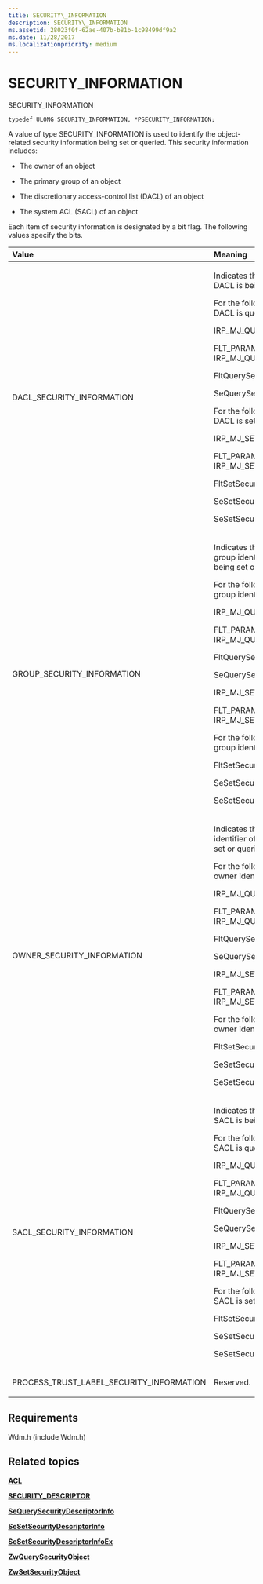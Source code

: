 ```yaml
---
title: SECURITY\_INFORMATION
description: SECURITY\_INFORMATION
ms.assetid: 28023f0f-62ae-407b-b81b-1c98499df9a2
ms.date: 11/28/2017
ms.localizationpriority: medium
---
```


# SECURITY\_INFORMATION


SECURITY\_INFORMATION

``` syntax
typedef ULONG SECURITY_INFORMATION, *PSECURITY_INFORMATION;
```




A value of type SECURITY\_INFORMATION is used to identify the object-related security information being set or queried. This security information includes:

-   The owner of an object

-   The primary group of an object

-   The discretionary access-control list (DACL) of an object

-   The system ACL (SACL) of an object

Each item of security information is designated by a bit flag. The following values specify the bits.

<table>
<colgroup>
<col width="33%" />
<col width="33%" />
<col width="33%" />
</colgroup>
<thead>
<tr class="header">
<th align="left">Value</th>
<th align="left">Meaning</th>
<th align="left">Access</th>
</tr>
</thead>
<tbody>
<tr class="odd">
<td align="left"><p>DACL_SECURITY_INFORMATION</p></td>
<td align="left"><p>Indicates that the object's DACL is being set or queried.</p>
<p>For the following items, the DACL is queried:</p>
<p>IRP_MJ_QUERY_SECURITY</p>
<p>FLT_PARAMETERS for IRP_MJ_QUERY_SECURITY</p>
<p>FltQuerySecurityObject</p>
<p>SeQuerySecurityDescriptorInfo</p>
<p>For the following items, the DACL is set:</p>
<p>IRP_MJ_SET_SECURITY</p>
<p>FLT_PARAMETERS for IRP_MJ_SET_SECURITY</p>
<p>FltSetSecurityObject</p>
<p>SeSetSecurityDescriptorInfo</p>
<p>SeSetSecurityDescriptorInfoEx</p></td>
<td align="left"><p>Requires READ_CONTROL access for:</p>
<p>IRP_MJ_QUERY_SECURITY</p>
<p>FLT_PARAMETERS for IRP_MJ_QUERY_SECURITY</p>
<p>FltQuerySecurityObject</p>
<p>SeQuerySecurityDescriptorInfo</p>
<p>Requires WRITE_DAC access for:</p>
<p>IRP_MJ_SET_SECURITY</p>
<p>FLT_PARAMETERS for IRP_MJ_SET_SECURITY</p>
<p>FltSetSecurityObject</p>
<p>SeSetSecurityDescriptorInfo</p>
<p>SeSetSecurityDescriptorInfoEx</p></td>
</tr>
<tr class="even">
<td align="left"><p>GROUP_SECURITY_INFORMATION</p></td>
<td align="left"><p>Indicates that the primary group identifier of the object is being set or queried.</p>
<p>For the following items, the group identifier is queried:</p>
<p>IRP_MJ_QUERY_SECURITY</p>
<p>FLT_PARAMETERS for IRP_MJ_QUERY_SECURITY</p>
<p>FltQuerySecurityObject</p>
<p>SeQuerySecurityDescriptorInfo</p>
<p>IRP_MJ_SET_SECURITY</p>
<p>FLT_PARAMETERS for IRP_MJ_SET_SECURITY</p>
<p>For the following items, the group identifier is set:</p>
<p>FltSetSecurityObject</p>
<p>SeSetSecurityDescriptorInfo</p>
<p>SeSetSecurityDescriptorInfoEx</p></td>
<td align="left"><p>Requires READ_CONTROL access for:</p>
<p>IRP_MJ_QUERY_SECURITY</p>
<p>FLT_PARAMETERS for IRP_MJ_QUERY_SECURITY</p>
<p>FltQuerySecurityObject</p>
<p>SeQuerySecurityDescriptorInfo</p>
<p>Requires WRITE_OWNER access for:</p>
<p>IRP_MJ_SET_SECURITY</p>
<p>FLT_PARAMETERS for IRP_MJ_SET_SECURITY</p>
<p>FltSetSecurityObject</p>
<p>SeSetSecurityDescriptorInfo</p>
<p>SeSetSecurityDescriptorInfoEx</p></td>
</tr>
<tr class="odd">
<td align="left"><p>OWNER_SECURITY_INFORMATION</p></td>
<td align="left"><p>Indicates that the owner identifier of the object is being set or queried.</p>
<p>For the following items, the owner identifier is queried:</p>
<p>IRP_MJ_QUERY_SECURITY</p>
<p>FLT_PARAMETERS for IRP_MJ_QUERY_SECURITY</p>
<p>FltQuerySecurityObject</p>
<p>SeQuerySecurityDescriptorInfo</p>
<p>IRP_MJ_SET_SECURITY</p>
<p>FLT_PARAMETERS for IRP_MJ_SET_SECURITY</p>
<p>For the following items, the owner identifier is set:</p>
<p>FltSetSecurityObject</p>
<p>SeSetSecurityDescriptorInfo</p>
<p>SeSetSecurityDescriptorInfoEx</p></td>
<td align="left"><p>Requires READ_CONTROL access for:</p>
<p>IRP_MJ_QUERY_SECURITY</p>
<p>FLT_PARAMETERS for IRP_MJ_QUERY_SECURITY</p>
<p>FltQuerySecurityObject</p>
<p>SeQuerySecurityDescriptorInfo</p>
<p>Requires WRITE_OWNER access for:</p>
<p>IRP_MJ_SET_SECURITY</p>
<p>FLT_PARAMETERS for IRP_MJ_SET_SECURITY</p>
<p>FltSetSecurityObject</p>
<p>SeSetSecurityDescriptorInfo</p>
<p>SeSetSecurityDescriptorInfoEx</p></td>
</tr>
<tr class="even">
<td align="left"><p>SACL_SECURITY_INFORMATION</p></td>
<td align="left"><p>Indicates that the object's SACL is being set or queried.</p>
<p>For the following items, the SACL is queried:</p>
<p>IRP_MJ_QUERY_SECURITY</p>
<p>FLT_PARAMETERS for IRP_MJ_QUERY_SECURITY</p>
<p>FltQuerySecurityObject</p>
<p>SeQuerySecurityDescriptorInfo</p>
<p>IRP_MJ_SET_SECURITY</p>
<p>FLT_PARAMETERS for IRP_MJ_SET_SECURITY</p>
<p>For the following items, the SACL is set:</p>
<p>FltSetSecurityObject</p>
<p>SeSetSecurityDescriptorInfo</p>
<p>SeSetSecurityDescriptorInfoEx</p></td>
<td align="left"><p>Requires ACCESS_SYSTEM_SECURITY access in all cases.</p></td>
</tr>
<tr class="odd">
<td align="left"><p>PROCESS_TRUST_LABEL_SECURITY_INFORMATION</p></td>
<td align="left"><p>Reserved.</p></td>
<td align="left"></td>
</tr>
</tbody>
</table>

 

## Requirements


Wdm.h (include Wdm.h)

## Related topics


[**ACL**](/windows-hardware/drivers/ddi/wdm/ns-wdm-_acl)

[**SECURITY\_DESCRIPTOR**](/previous-versions/windows/hardware/drivers/ff556610(v=vs.85))

[**SeQuerySecurityDescriptorInfo**](/windows-hardware/drivers/ddi/ntifs/nf-ntifs-sequerysecuritydescriptorinfo)

[**SeSetSecurityDescriptorInfo**](/windows-hardware/drivers/ddi/ntifs/nf-ntifs-sesetsecuritydescriptorinfo)

[**SeSetSecurityDescriptorInfoEx**](/windows-hardware/drivers/ddi/ntifs/nf-ntifs-sesetsecuritydescriptorinfoex)

[**ZwQuerySecurityObject**](/previous-versions/ff567066(v=vs.85))

[**ZwSetSecurityObject**](/previous-versions/ff567106(v=vs.85))

 

